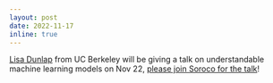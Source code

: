 ```yaml
---
layout: post
date: 2022-11-17
inline: true
---
```


<a href="https://www.lisabdunlap.com/">Lisa Dunlap</a> from UC Berkeley will be giving a talk on understandable machine learning models on Nov 22, <a href="https://soroco.com/tech-talk-november/">please join Soroco for the talk</a>!